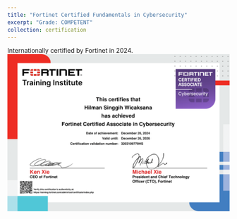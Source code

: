 ```yaml
---
title: "Fortinet Certified Fundamentals in Cybersecurity"
excerpt: "Grade: COMPETENT"
collection: certification
---
```


Internationally certified by Fortinet in 2024.
<br/>
<img src='/images/fcac.png'>
